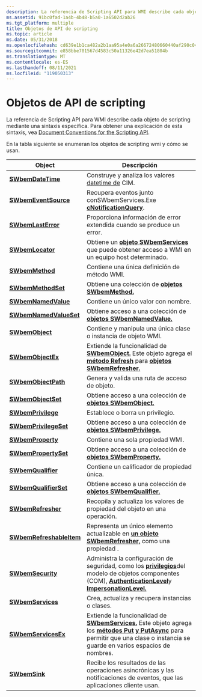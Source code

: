 ```yaml
---
description: La referencia de Scripting API para WMI describe cada objeto de scripting mediante una sintaxis específica. Para obtener una explicación de esta sintaxis, consulte Convenciones de documento para scripting API.
ms.assetid: 91bc0fad-1a4b-4b48-b5a0-1a6502d2ab26
ms.tgt_platform: multiple
title: Objetos de API de scripting
ms.topic: article
ms.date: 05/31/2018
ms.openlocfilehash: cd639e1b1ca482a2b1aa95a4e0a6a26672480660440af290c043814ce5f8e965
ms.sourcegitcommit: e858bbe701567d4583c50a11326e42d7ea51804b
ms.translationtype: MT
ms.contentlocale: es-ES
ms.lasthandoff: 08/11/2021
ms.locfileid: "119050313"
---
```

# <a name="scripting-api-objects"></a>Objetos de API de scripting

La referencia de Scripting API para WMI describe cada objeto de scripting mediante una sintaxis específica. Para obtener una explicación de esta sintaxis, vea [Document Conventions for the Scripting API](document-conventions-for-the-scripting-api.md).

En la tabla siguiente se enumeran los objetos de scripting wmi y cómo se usan.



| Object                                               | Descripción                                                                                                                                                                                                                                            |
|------------------------------------------------------|--------------------------------------------------------------------------------------------------------------------------------------------------------------------------------------------------------------------------------------------------------|
| [**SWbemDateTime**](swbemdatetime.md)               | Construye y analiza los valores [datetime de](date-and-time-format.md) CIM.                                                                                                                                                                                 |
| [**SWbemEventSource**](swbemeventsource.md)         | Recupera eventos junto conSWbemServices.Exe [**cNotificationQuery**](swbemservices-execnotificationquery.md).                                                                                                                               |
| [**SWbemLastError**](swbemlasterror.md)             | Proporciona información de error extendida cuando se produce un error.                                                                                                                                                                                              |
| [**SWbemLocator**](swbemlocator.md)                 | Obtiene un [**objeto SWbemServices**](swbemservices.md) que puede obtener acceso a WMI en un equipo host determinado.                                                                                                                                     |
| [**SWbemMethod**](swbemmethod.md)                   | Contiene una única definición de método WMI.                                                                                                                                                                                                               |
| [**SWbemMethodSet**](swbemmethodset.md)             | Obtiene una colección de [**objetos SWbemMethod.**](swbemmethod.md)                                                                                                                                                                                       |
| [**SWbemNamedValue**](swbemnamedvalue.md)           | Contiene un único valor con nombre.                                                                                                                                                                                                                         |
| [**SWbemNamedValueSet**](swbemnamedvalueset.md)     | Obtiene acceso a una colección de [**objetos SWbemNamedValue.**](swbemnamedvalue.md)                                                                                                                                                                     |
| [**SWbemObject**](swbemobject.md)                   | Contiene y manipula una única clase o instancia de objeto WMI.                                                                                                                                                                                        |
| [**SWbemObjectEx**](swbemobjectex.md)               | Extiende la funcionalidad de [**SWbemObject.**](swbemobject.md) Este objeto agrega el [**método Refresh**](swbemrefresher-refresh.md) para [**objetos SWbemRefresher.**](swbemrefresher.md)                                                           |
| [**SWbemObjectPath**](swbemobjectpath.md)           | Genera y valida una ruta de acceso de objeto.                                                                                                                                                                                                                |
| [**SWbemObjectSet**](swbemobjectset.md)             | Obtiene acceso a una colección de [**objetos SWbemObject.**](swbemobject.md)                                                                                                                                                                             |
| [**SWbemPrivilege**](swbemprivilege.md)             | Establece o borra un privilegio.                                                                                                                                                                                                                            |
| [**SWbemPrivilegeSet**](swbemprivilegeset.md)       | Obtiene acceso a una colección de [**objetos SWbemPrivilege.**](swbemprivilege.md)                                                                                                                                                                       |
| [**SWbemProperty**](swbemproperty.md)               | Contiene una sola propiedad WMI.                                                                                                                                                                                                                        |
| [**SWbemPropertySet**](swbempropertyset.md)         | Obtiene acceso a una colección de [**objetos SWbemProperty.**](swbemproperty.md)                                                                                                                                                                         |
| [**SWbemQualifier**](swbemqualifier.md)             | Contiene un calificador de propiedad única.                                                                                                                                                                                                                  |
| [**SWbemQualifierSet**](swbemqualifierset.md)       | Obtiene acceso a una colección de [**objetos SWbemQualifier.**](swbemqualifier.md)                                                                                                                                                                       |
| [**SWbemRefresher**](swbemrefresher.md)             | Recopila y actualiza los valores de propiedad del objeto en una operación.                                                                                                                                                                                          |
| [**SWbemRefreshableItem**](swbemrefreshableitem.md) | Representa un único elemento actualizable en [**un objeto SWbemRefresher,**](swbemrefresher.md) como una propiedad .                                                                                                                                     |
| [**SWbemSecurity**](swbemsecurity.md)               | Administra la configuración de seguridad, como los [**privilegios**](swbemsecurity-privileges.md)del modelo de objetos componentes (COM), [**AuthenticationLevel**](swbemsecurity-authenticationlevel.md)y [**ImpersonationLevel.**](swbemsecurity-impersonationlevel.md)   |
| [**SWbemServices**](swbemservices.md)               | Crea, actualiza y recupera instancias o clases.                                                                                                                                                                                                  |
| [**SWbemServicesEx**](swbemservicesex.md)           | Extiende la funcionalidad de [**SWbemServices.**](swbemservices.md) Este objeto agrega los [**métodos Put**](swbemservicesex-put.md) [**y PutAsync**](swbemservicesex-putasync.md) para permitir que una clase o instancia se guarde en varios espacios de nombres. |
| [**SWbemSink**](swbemsink.md)                       | Recibe los resultados de las operaciones asincrónicas y las notificaciones de eventos, que las aplicaciones cliente usan.                                                                                                                                        |



 

 

 




